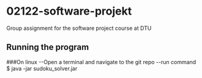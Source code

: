 # 02122-software-projekt

Group assignment for the software project course at DTU

## Running the program
###On linux
--Open a terminal and navigate to the git repo
--run command $ java -jar sudoku_solver.jar
